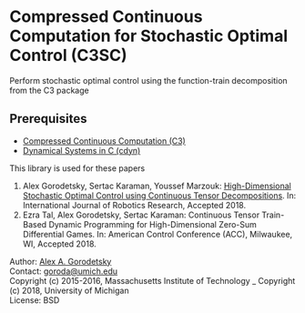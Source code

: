 # Compressed Continuous Computation for Stochastic Optimal Control (C3SC)
Perform stochastic optimal control using the function-train decomposition from the C3 package

## Prerequisites
  * [Compressed Continuous Computation (C3)](https://github.com/goroda/Compressed-Continuous-Computation) 
  * [Dynamical Systems in C (cdyn)](https://github.com/goroda/c3sc)

This library is used for these papers

1. Alex Gorodetsky, Sertac Karaman, Youssef Marzouk: [High-Dimensional Stochastic Optimal Control using Continuous Tensor Decompositions](https://alexgorodetsky.com/wp-content/uploads/2018/02/1611.04706.pdf). In: International Journal of Robotics Research, Accepted 2018.
2. Ezra Tal, Alex Gorodetsky, Sertac Karaman: Continuous Tensor Train-Based Dynamic Programming for High-Dimensional Zero-Sum Differential Games. In: American Control Conference (ACC), Milwaukee, WI, Accepted 2018.


<!-- http://www.alexgorodetsky.com/c3/html/ -->

Author: [Alex A. Gorodetsky](https://www.alexgorodetsky.com)  
Contact: [goroda@umich.edu](mailto:goroda@umich.edu)  
Copyright (c) 2015-2016, Massachusetts Institute of Technology _
Copyright (c) 2018, University of Michigan  
License: BSD
